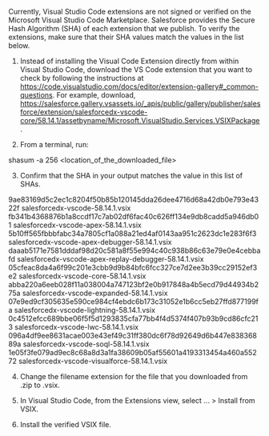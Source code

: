 Currently, Visual Studio Code extensions are not signed or verified on the
Microsoft Visual Studio Code Marketplace. Salesforce provides the Secure Hash
Algorithm (SHA) of each extension that we publish. To verify the extensions,
make sure that their SHA values match the values in the list below.

1. Instead of installing the Visual Code Extension directly from within Visual
   Studio Code, download the VS Code extension that you want to check by
   following the instructions at
   https://code.visualstudio.com/docs/editor/extension-gallery#_common-questions.
   For example, download,
   https://salesforce.gallery.vsassets.io/_apis/public/gallery/publisher/salesforce/extension/salesforcedx-vscode-core/58.14.1/assetbyname/Microsoft.VisualStudio.Services.VSIXPackage.

2. From a terminal, run:

shasum -a 256 <location_of_the_downloaded_file>

3. Confirm that the SHA in your output matches the value in this list of SHAs.

9ae83169d5c2ec1c8204f50b85b120145dda26dee4716d68a42db0e793e4322f  salesforcedx-vscode-58.14.1.vsix
fb341b4368876b1a8ccdf17c7ab02df6fac40c626ff134e9db8cadd5a946db01  salesforcedx-vscode-apex-58.14.1.vsix
5b10ff565fbbbfabc34a7805cf1a088a21ed4af0143aa951c2623dc1e283f6f3  salesforcedx-vscode-apex-debugger-58.14.1.vsix
daaab5171e7581dddaf98d20c581a8f55e994c40c938b86c63e79e0e4cebbafd  salesforcedx-vscode-apex-replay-debugger-58.14.1.vsix
05cfeac8da4a6f99c201e3cbb9d9b84bfc6fcc327ce7d2ee3b39cc29152ef3e2  salesforcedx-vscode-core-58.14.1.vsix
abba220a6eeb028f11a038004a747123bf2e0b917848a4b5ecd79d44934b275a  salesforcedx-vscode-expanded-58.14.1.vsix
07e9ed9cf305635e590ce984cf4ebdc6b173c31052e1b6cc5eb27ffd877199fa  salesforcedx-vscode-lightning-58.14.1.vsix
0c4512efcc689bbe06f5f5d1293835cfa77bb4f4d5374f407b93b9cd86cfc213  salesforcedx-vscode-lwc-58.14.1.vsix
096a4df9ee8631acae003e43ef49c31ff380dc6f78d92649d6b447e83836889a  salesforcedx-vscode-soql-58.14.1.vsix
1e05f3fe079ad9ec8c68a8d3a1fa38609b05af55601a4193313454a460a55272  salesforcedx-vscode-visualforce-58.14.1.vsix


4. Change the filename extension for the file that you downloaded from .zip to
.vsix.

5. In Visual Studio Code, from the Extensions view, select ... > Install from
VSIX.

6. Install the verified VSIX file.

